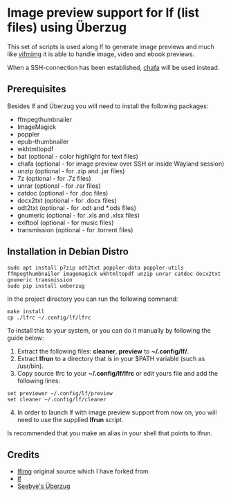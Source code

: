# Image preview support for lf (list files) using Überzug

This set of scripts is used along lf to generate image previews and much like [vifmimg](https://github.com/cirala/vifmimg) it is able to handle image, video and ebook previews.

When a SSH-connection has been established, [chafa](https://github.com/hpjansson/chafa) will be used instead.

## Prerequisites

Besides lf and Überzug you will need to install the following packages:

* ffmpegthumbnailer
* ImageMagick
* poppler
* epub-thumbnailer
* wkhtmltopdf
* bat (optional - color highlight for text files)
* chafa (optional - for image preview over SSH or inside Wayland session)
* unzip (optional - for .zip and .jar files)
* 7z (optional - for .7z files)
* unrar (optional - for .rar files)
* catdoc (optional - for .doc files)
* docx2txt (optional - for .docx files)
* odt2txt (optional - for .odt and *.ods files)
* gnumeric (optional - for .xls and .xlsx files)
* exiftool (optional - for music files)
* transmission (optional - for .torrent files)
## Installation in Debian Distro

```
sudo apt install p7zip odt2txt poppler-data poppler-utils ffmpegthumbnailer imagemagick wkhtmltopdf unzip unrar catdoc docx2txt gnumeric transmission
sudo pip install ueberzug
```

In the project directory you can run the following command:

```
make install
cp ./lfrc ~/.config/lf/lfrc
```

To install this to your system, or you can do it manually by following the guide below:

1. Extract the following files: **cleaner**, **preview** to **~/.config/lf/**.
2. Extract **lfrun** to a directory that is in your $PATH variable (such as /usr/bin).
3. Copy source lfrc to your **~/.config/lf/lfrc** or edit yours file and add the following lines:

```
set previewer ~/.config/lf/preview
set cleaner ~/.config/lf/cleaner
```
4. In order to launch lf with image preview support from now on, you will need to use the supplied **lfrun** script.

Is recommended that you make an alias in your shell that points to lfrun.

## Credits
* [lfimg](https://github.com/cirala/lfimg) original source which I have forked from.
* [lf](https://github.com/gokcehan/lf/)
* [Seebye's Überzug](https://github.com/seebye/ueberzug)
